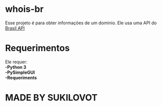 # whois-br
Esse projeto é para obter informações de um dominio. Ele usa uma API do <a href="https://brasilapi.com.br/docs">Brasil API</a>
# Requerimentos
Ele requer:
<strong>
<br>
-Python 3<br>
-PySimpleGUI<br>
-Requeriments<br>
</strong>
# MADE BY SUKILOVOT
